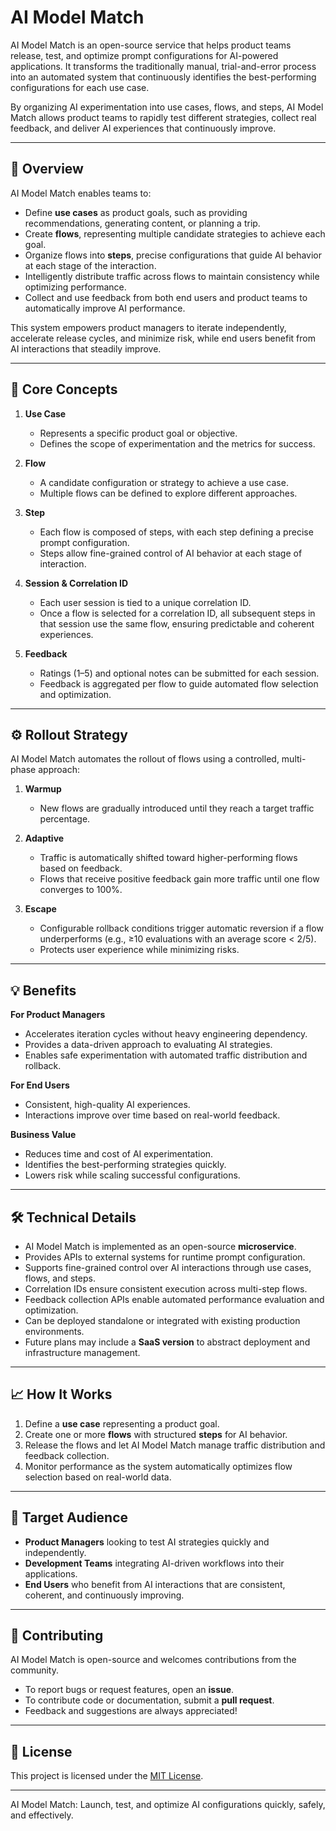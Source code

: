 # AI Model Match

AI Model Match is an open-source service that helps product teams release, test, and optimize prompt configurations for AI-powered applications. It transforms the traditionally manual, trial-and-error process into an automated system that continuously identifies the best-performing configurations for each use case.

By organizing AI experimentation into use cases, flows, and steps, AI Model Match allows product teams to rapidly test different strategies, collect real feedback, and deliver AI experiences that continuously improve.

---

## 🚀 Overview

AI Model Match enables teams to:

- Define **use cases** as product goals, such as providing recommendations, generating content, or planning a trip.
- Create **flows**, representing multiple candidate strategies to achieve each goal.
- Organize flows into **steps**, precise configurations that guide AI behavior at each stage of the interaction.
- Intelligently distribute traffic across flows to maintain consistency while optimizing performance.
- Collect and use feedback from both end users and product teams to automatically improve AI performance.

This system empowers product managers to iterate independently, accelerate release cycles, and minimize risk, while end users benefit from AI interactions that steadily improve.

---

## 📐 Core Concepts

1. **Use Case**
   - Represents a specific product goal or objective.
   - Defines the scope of experimentation and the metrics for success.

2. **Flow**
   - A candidate configuration or strategy to achieve a use case.
   - Multiple flows can be defined to explore different approaches.

3. **Step**
   - Each flow is composed of steps, with each step defining a precise prompt configuration.
   - Steps allow fine-grained control of AI behavior at each stage of interaction.

4. **Session & Correlation ID**
   - Each user session is tied to a unique correlation ID.
   - Once a flow is selected for a correlation ID, all subsequent steps in that session use the same flow, ensuring predictable and coherent experiences.

5. **Feedback**
   - Ratings (1–5) and optional notes can be submitted for each session.
   - Feedback is aggregated per flow to guide automated flow selection and optimization.

---

## ⚙️ Rollout Strategy

AI Model Match automates the rollout of flows using a controlled, multi-phase approach:

1. **Warmup**
   - New flows are gradually introduced until they reach a target traffic percentage.

2. **Adaptive**
   - Traffic is automatically shifted toward higher-performing flows based on feedback.
   - Flows that receive positive feedback gain more traffic until one flow converges to 100%.

3. **Escape**
   - Configurable rollback conditions trigger automatic reversion if a flow underperforms (e.g., ≥10 evaluations with an average score < 2/5).
   - Protects user experience while minimizing risks.

---

## 💡 Benefits

**For Product Managers**

- Accelerates iteration cycles without heavy engineering dependency.
- Provides a data-driven approach to evaluating AI strategies.
- Enables safe experimentation with automated traffic distribution and rollback.

**For End Users**

- Consistent, high-quality AI experiences.
- Interactions improve over time based on real-world feedback.

**Business Value**

- Reduces time and cost of AI experimentation.
- Identifies the best-performing strategies quickly.
- Lowers risk while scaling successful configurations.

---

## 🛠️ Technical Details

- AI Model Match is implemented as an open-source **microservice**.
- Provides APIs to external systems for runtime prompt configuration.
- Supports fine-grained control over AI interactions through use cases, flows, and steps.
- Correlation IDs ensure consistent execution across multi-step flows.
- Feedback collection APIs enable automated performance evaluation and optimization.
- Can be deployed standalone or integrated with existing production environments.
- Future plans may include a **SaaS version** to abstract deployment and infrastructure management.

---

## 📈 How It Works

1. Define a **use case** representing a product goal.
2. Create one or more **flows** with structured **steps** for AI behavior.
3. Release the flows and let AI Model Match manage traffic distribution and feedback collection.
4. Monitor performance as the system automatically optimizes flow selection based on real-world data.

---

## 🎯 Target Audience

- **Product Managers** looking to test AI strategies quickly and independently.
- **Development Teams** integrating AI-driven workflows into their applications.
- **End Users** who benefit from AI interactions that are consistent, coherent, and continuously improving.

---

## 🔗 Contributing

AI Model Match is open-source and welcomes contributions from the community.

- To report bugs or request features, open an **issue**.
- To contribute code or documentation, submit a **pull request**.
- Feedback and suggestions are always appreciated!

---

## 📄 License

This project is licensed under the [MIT License](LICENSE).

---

AI Model Match: Launch, test, and optimize AI configurations quickly, safely, and effectively.
